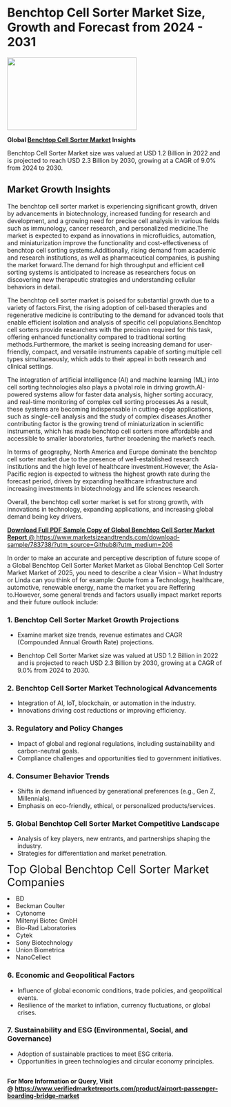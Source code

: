 <H1>Benchtop Cell Sorter Market Size, Growth and Forecast from 2024 - 2031</H1><img class="aligncenter size-medium wp-image-584254" src="https://thirdeyenews.in/wp-content/uploads/2024/09/Global-Market-Research-300x168.jpeg" alt="" width="300" height="168" /><p><strong>Global&nbsp;<a href="https://www.marketsizeandtrends.com/download-sample/783738/?utm_source=Github8j?utm_medium=206">Benchtop Cell Sorter Market</a> Insights</strong></p><p>Benchtop Cell Sorter Market size was valued at USD 1.2 Billion in 2022 and is projected to reach USD 2.3 Billion by 2030, growing at a CAGR of 9.0% from 2024 to 2030.</p><p><h2>Market Growth Insights</h2> <p>The benchtop cell sorter market is experiencing significant growth, driven by advancements in biotechnology, increased funding for research and development, and a growing need for precise cell analysis in various fields such as immunology, cancer research, and personalized medicine.The market is expected to expand as innovations in microfluidics, automation, and miniaturization improve the functionality and cost-effectiveness of benchtop cell sorting systems.Additionally, rising demand from academic and research institutions, as well as pharmaceutical companies, is pushing the market forward.The demand for high throughput and efficient cell sorting systems is anticipated to increase as researchers focus on discovering new therapeutic strategies and understanding cellular behaviors in detail.</p> <p><a href="#"></a></p> <p>The benchtop cell sorter market is poised for substantial growth due to a variety of factors.First, the rising adoption of cell-based therapies and regenerative medicine is contributing to the demand for advanced tools that enable efficient isolation and analysis of specific cell populations.Benchtop cell sorters provide researchers with the precision required for this task, offering enhanced functionality compared to traditional sorting methods.Furthermore, the market is seeing increasing demand for user-friendly, compact, and versatile instruments capable of sorting multiple cell types simultaneously, which adds to their appeal in both research and clinical settings.</p> <p>The integration of artificial intelligence (AI) and machine learning (ML) into cell sorting technologies also plays a pivotal role in driving growth.AI-powered systems allow for faster data analysis, higher sorting accuracy, and real-time monitoring of complex cell sorting processes.As a result, these systems are becoming indispensable in cutting-edge applications, such as single-cell analysis and the study of complex diseases.Another contributing factor is the growing trend of miniaturization in scientific instruments, which has made benchtop cell sorters more affordable and accessible to smaller laboratories, further broadening the market’s reach.</p> <p>In terms of geography, North America and Europe dominate the benchtop cell sorter market due to the presence of well-established research institutions and the high level of healthcare investment.However, the Asia-Pacific region is expected to witness the highest growth rate during the forecast period, driven by expanding healthcare infrastructure and increasing investments in biotechnology and life sciences research.</p> <p>Overall, the benchtop cell sorter market is set for strong growth, with innovations in technology, expanding applications, and increasing global demand being key drivers.</p> <p><a href="#"></p><p><span class=""><strong>Download Full PDF Sample Copy of Global Benchtop Cell Sorter Market Report</strong> @ <a href="https://www.marketsizeandtrends.com/download-sample/783738/?utm_source=Github8j?utm_medium=206" target="_blank">https://www.marketsizeandtrends.com/download-sample/783738/?utm_source=Github8j?utm_medium=206</a></span></p><p>In order to make an accurate and perceptive description of future scope of a Global&nbsp;Benchtop Cell Sorter Market Market as Global&nbsp;Benchtop Cell Sorter Market Market of 2025, you need to describe a clear Vision &ndash; What Industry or Linda can you think of for example: Quote from a Technology, healthcare, automotive, renewable energy, name the market you are Reffering to.However, some general trends and factors usually impact market reports and their future outlook include:</p><h3>1.&nbsp;<strong>Benchtop Cell Sorter Market Growth Projections</strong></h3><ul><li>Examine market size trends, revenue estimates and CAGR (Compounded Annual Growth Rate) projections.</li><li><p>Benchtop Cell Sorter Market size was valued at USD 1.2 Billion in 2022 and is projected to reach USD 2.3 Billion by 2030, growing at a CAGR of 9.0% from 2024 to 2030.</p></li></ul><h3>2.&nbsp;<strong>Benchtop Cell Sorter Market Technological Advancements</strong></h3><ul><li>Integration of AI, IoT, blockchain, or automation in the industry.</li><li>Innovations driving cost reductions or improving efficiency.</li></ul><h3>3.&nbsp;<strong>Regulatory and Policy Changes</strong></h3><ul><li>Impact of global and regional regulations, including sustainability and carbon-neutral goals.</li><li>Compliance challenges and opportunities tied to government initiatives.</li></ul><h3>4.&nbsp;<strong>Consumer Behavior Trends</strong></h3><ul><li>Shifts in demand influenced by generational preferences (e.g., Gen Z, Millennials).</li><li>Emphasis on eco-friendly, ethical, or personalized products/services.</li></ul><h3>5.&nbsp;<strong>Global Benchtop Cell Sorter Market Competitive Landscape</strong></h3><ul><li>Analysis of key players, new entrants, and partnerships shaping the industry.</li><li>Strategies for differentiation and market penetration.</li></ul><p data-pm-slice="1 1 []"><span style="color: inherit; font-family: inherit; font-size: 25px;">Top Global Benchtop Cell Sorter Market Companies</span></p><div class="" data-test-id=""><p><li>BD</li><li> Beckman Coulter</li><li> Cytonome</li><li> Miltenyi Biotec GmbH</li><li> Bio-Rad Laboratories</li><li> Cytek</li><li> Sony Biotechnology</li><li> Union Biometrica</li><li> NanoCellect</li></p></div><h3>6.&nbsp;<strong>Economic and Geopolitical Factors</strong></h3><ul><li>Influence of global economic conditions, trade policies, and geopolitical events.</li><li>Resilience of the market to inflation, currency fluctuations, or global crises.</li></ul><h3>7.&nbsp;<strong>Sustainability and ESG (Environmental, Social, and Governance)</strong></h3><ul><li>Adoption of sustainable practices to meet ESG criteria.</li><li>Opportunities in green technologies and circular economy principles.</li></ul><h2><strong style="font-size: 14px;">For More Information or Query, Visit @&nbsp;</strong><a style="background-color: #ffffff; font-size: 14px;" href="https://www.marketsizeandtrends.com/report/benchtop-cell-sorter-market/" target="_blank">https://www.verifiedmarketreports.com/product/airport-passenger-boarding-bridge-market</a></h2>